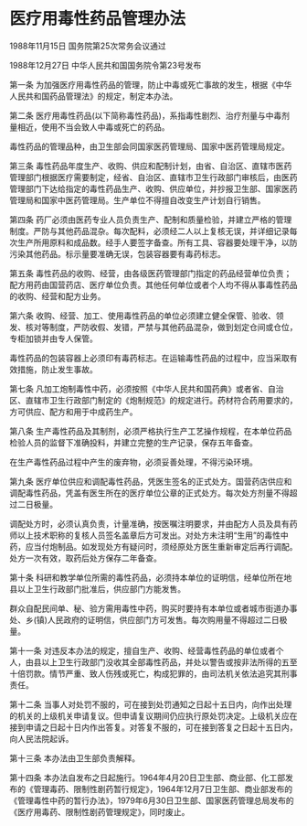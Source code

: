 # 医疗用毒性药品管理办法

1988年11月15日 国务院第25次常务会议通过

1988年12月27日 中华人民共和国国务院令第23号发布　

第一条 为加强医疗用毒性药品的管理，防止中毒或死亡事故的发生，根据《中华人民共和国药品管理法》的规定，制定本办法。

第二条 医疗用毒性药品(以下简称毒性药品)，系指毒性剧烈、治疗剂量与中毒剂量相近，使用不当会致人中毒或死亡的药品。

毒性药品的管理品种，由卫生部会同国家医药管理局、国家中医药管理局规定。

第三条 毒性药品年度生产、收购、供应和配制计划，由省、自治区、直辖市医药管理部门根据医疗需要制定，经省、自治区、直辖市卫生行政部门审核后，由医药管理部门下达给指定的毒性药品生产、收购、供应单位，并抄报卫生部、国家医药管理局和国家中医药管理局。生产单位不得擅自改变生产计划自行销售。

第四条 药厂必须由医药专业人员负责生产、配制和质量检验，并建立严格的管理制度。严防与其他药品混杂。每次配料，必须经二人以上复核无误，并详细记录每次生产所用原料和成品数。经手人要签字备查。所有工具、容器要处理干净，以防污染其他药品。标示量要准确无误，包装容器要有毒药标志。

第五条 毒性药品的收购、经营，由各级医药管理部门指定的药品经营单位负责；配方用药由国营药店、医疗单位负责。其他任何单位或者个人均不得从事毒性药品的收购、经营和配方业务。

第六条 收购、经营、加工、使用毒性药品的单位必须建立健全保管、验收、领发、核对等制度，严防收假、发错，严禁与其他药品混杂，做到划定仓间或仓位，专柜加锁并由专人保管。

毒性药品的包装容器上必须印有毒药标志。在运输毒性药品的过程中，应当采取有效措施，防止发生事故。

第七条 凡加工炮制毒性中药，必须按照《中华人民共和国药典》或者省、自治区、直辖市卫生行政部门制定的《炮制规范》的规定进行。药材符合药用要求的，方可供应、配方和用于中成药生产。

第八条 生产毒性药品及其制剂，必须严格执行生产工艺操作规程，在本单位药品检验人员的监督下准确投料，并建立完整的生产记录，保存五年备查。

在生产毒性药品过程中产生的废弃物，必须妥善处理，不得污染环境。

第九条 医疗单位供应和调配毒性药品，凭医生签名的正式处方。国营药店供应和调配毒性药品，凭盖有医生所在的医疗单位公章的正式处方。每次处方剂量不得超过二日极量。

调配处方时，必须认真负责，计量准确，按医嘱注明要求，并由配方人员及具有药师以上技术职称的复核人员签名盖章后方可发出。对处方未注明“生用”的毒性中药，应当付炮制品。如发现处方有疑问时，须经原处方医生重新审定后再行调配。处方一次有效，取药后处方保存二年备查。

第十条 科研和教学单位所需的毒性药品，必须持本单位的证明信，经单位所在地县以上卫生行政部门批准后，供应部门方能发售。

群众自配民间单、秘、验方需用毒性中药，购买时要持有本单位或者城市街道办事处、乡(镇)人民政府的证明信，供应部门方可发售。每次购用量不得超过二日极量。

第十一条 对违反本办法的规定，擅自生产、收购、经营毒性药品的单位或者个人，由县以上卫生行政部门没收其全部毒性药品，并处以警告或按非法所得的五至十倍罚款。情节严重、致人伤残或死亡，构成犯罪的，由司法机关依法追究其刑事责任。

第十二条 当事人对处罚不服的，可在接到处罚通知之日起十五日内，向作出处理的机关的上级机关申请复议。但申请复议期间仍应执行原处罚决定。上级机关应在接到申请之日起十日内作出答复。对答复不服的，可在接到答复之日起十五日内，向人民法院起诉。

第十三条 本办法由卫生部负责解释。

第十四条 本办法自发布之日起施行。1964年4月20日卫生部、商业部、化工部发布的《管理毒药、限制性剧药暂行规定》，1964年12月7日卫生部、商业部发布的《管理毒性中药的暂行办法》，1979年6月30日卫生部、国家医药管理总局发布的《医疗用毒药、限制性剧药管理规定》，同时废止。
